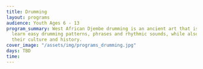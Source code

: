 ```yaml
---
title: Drumming
layout: programs
audience: Youth Ages 6 - 13
program_summary: West African Djembe drumming is an ancient art that is fun! The youth
  learn easy drumming patterns, phrases and rhythmic sounds, while also learning about
  their culture and history.
cover_image: "/assets/img/programs_drumming.jpg"
days: TBD
time: 
---
```


